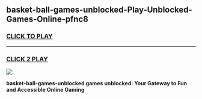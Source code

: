 
## basket-ball-games-unblocked-Play-Unblocked-Games-Online-pfnc8
<h3>
<a href="https://premium76.site?title=basket-ball-games-unblocked&ref=25A">CLICK TO PLAY</a></h3>
<hr>

<h3>
<a href="https://premium76.site?title=basket-ball-games-unblocked&ref=25A">CLICK 2 PLAY</a>
  
</h3>

<a href="https://premium76.site?title=basket-ball-games-unblocked&ref=25A"><img src="https://clearcache.store/games.png"></a>


**basket-ball-games-unblocked games unblocked: Your Gateway to Fun and Accessible Online Gaming**

